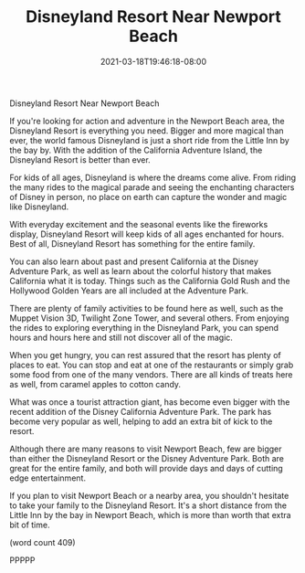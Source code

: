 ﻿---
title: "Disneyland Resort Near Newport Beach"
date: 2021-03-18T19:46:18-08:00
description: "long articles Tips for Web Success"
featured_image: "/images/long articles.jpg"
tags: ["long articles"]
---

Disneyland Resort Near Newport Beach

If you're looking for action and adventure in the
Newport Beach area, the Disneyland Resort is 
everything you need.  Bigger and more magical 
than ever, the world famous Disneyland is just a
short ride from the Little Inn by the bay by.  With
the addition of the California Adventure Island,
the Disneyland Resort is better than ever.

For kids of all ages, Disneyland is where the dreams
come alive.  From riding the many rides to the magical
parade and seeing the enchanting characters of Disney
in person, no place on earth can capture the wonder
and magic like Disneyland.

With everyday excitement and the seasonal events like 
the fireworks display, Disneyland Resort will keep
kids of all ages enchanted for hours.  Best of all,
Disneyland Resort has something for the entire family.

You can also learn about past and present California
at the Disney Adventure Park, as well as learn about 
the colorful history that makes California what it is 
today.  Things such as the California Gold Rush and 
the Hollywood Golden Years are all included at the 
Adventure Park.

There are plenty of family activities to be found here
as well, such as the Muppet Vision 3D, Twilight 
Zone Tower, and several others.  From enjoying the
rides to exploring everything in the Disneyland 
Park, you can spend hours and hours here and still
not discover all of the magic.

When you get hungry, you can rest assured that the 
resort has plenty of places to eat.  You can stop and
eat at one of the restaurants or simply grab some food
from one of the many vendors.  There are all kinds of
treats here as well, from caramel apples to cotton 
candy.

What was once a tourist attraction giant, has become 
even bigger with the recent addition of the Disney
California Adventure Park.  The park has become very
popular as well, helping to add an extra bit of kick
to the resort.

Although there are many reasons to visit Newport
Beach, few are bigger than either the Disneyland
Resort or the Disney Adventure Park.  Both are great
for the entire family, and both will provide days and
days of cutting edge entertainment.

If you plan to visit Newport Beach or a nearby area,
you shouldn't hesitate to take your family to the
Disneyland Resort.  It's a short distance from the 
Little Inn by the bay in Newport Beach, which is more
than worth that extra bit of time.

(word count 409)

PPPPP
